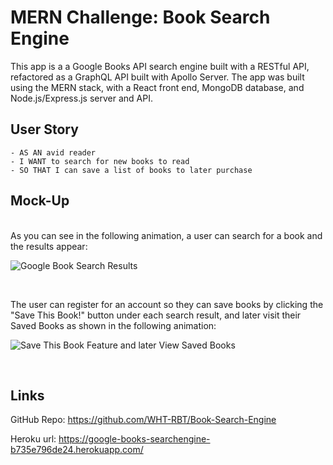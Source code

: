 # MERN Challenge: Book Search Engine


This app is a a Google Books API search engine built with a RESTful API, refactored as a GraphQL API built with Apollo Server. The app was built using the MERN stack, with a React front end, MongoDB database, and Node.js/Express.js server and API. 


## User Story

    - AS AN avid reader
    - I WANT to search for new books to read
    - SO THAT I can save a list of books to later purchase


## Mock-Up

<br>
As you can see in the following animation, a user can search for a book and the results appear:

<br>

![Google Book Search Results](<client/public/Google Book Search.gif>)

<br>

The user can register for an account so they can save books by clicking the "Save This Book!" button under each search result, and later visit their Saved Books as shown in the following animation:
<br>


![Save This Book Feature and later View Saved Books](<client/public/Google Saved Books.gif>)

<br>

## Links

GitHub Repo:
https://github.com/WHT-RBT/Book-Search-Engine 

Heroku url:
https://google-books-searchengine-b735e796de24.herokuapp.com/ 

